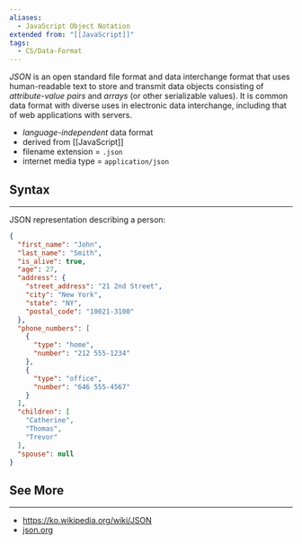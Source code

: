 ```yaml
---
aliases:
  - JavaScript Object Notation
extended from: "[[JavaScript]]"
tags:
  - CS/Data-Format
---
```


_JSON_ is an open standard file format and data interchange format that uses human-readable text to store and transmit data objects consisting of _attribute-value pairs_ and _arrays_ (or other serializable values). It is common data format with diverse uses in electronic data interchange, including that of web applications with servers.

- _language-independent_ data format
- derived from [[JavaScript]]
- filename extension = `.json`
- internet media type = `application/json`


## Syntax
---

JSON representation describing a person:
```json
{
  "first_name": "John",
  "last_name": "Smith",
  "is_alive": true,
  "age": 27,
  "address": {
    "street_address": "21 2nd Street",
    "city": "New York",
    "state": "NY",
    "postal_code": "10021-3100"
  },
  "phone_numbers": [
    {
      "type": "home",
      "number": "212 555-1234"
    },
    {
      "type": "office",
      "number": "646 555-4567"
    }
  ],
  "children": [
    "Catherine",
    "Thomas",
    "Trevor"
  ],
  "spouse": null
}
```

## See More
---
- https://ko.wikipedia.org/wiki/JSON
- [json.org](https://www.json.org/json-en.html)